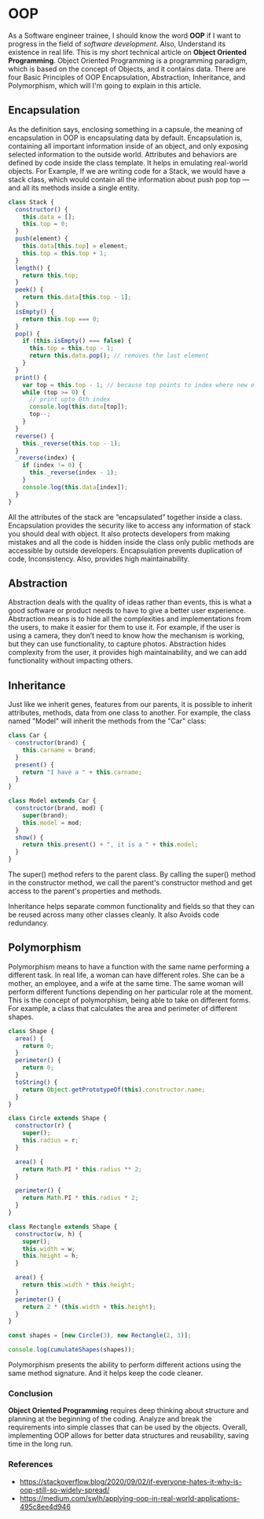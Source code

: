 # OOP

As a Software engineer trainee, I should know the word **OOP** if I want to progress in the field of _software development_. Also, Understand its existence in real life. This is my short technical article on **Object Oriented Programming**.
Object Oriented Programming is a programming paradigm, which is based on the concept of Objects, and it contains data.
There are four Basic Principles of OOP Encapsulation, Abstraction, Inheritance, and Polymorphism, which will I'm going to explain in this article.

## Encapsulation

As the definition says, enclosing something in a capsule, the meaning of encapsulation in OOP is encapsulating data by default.
Encapsulation is, containing all important information inside of an object, and only exposing selected information to the outside world. Attributes and behaviors are defined by code inside the class template. It helps in emulating real-world objects.
For Example, If we are writing code for a Stack, we would have a stack class, which would contain all the information about push pop top — and all its methods inside a single entity.

```javascript
class Stack {
  constructor() {
    this.data = [];
    this.top = 0;
  }
  push(element) {
    this.data[this.top] = element;
    this.top = this.top + 1;
  }
  length() {
    return this.top;
  }
  peek() {
    return this.data[this.top - 1];
  }
  isEmpty() {
    return this.top === 0;
  }
  pop() {
    if (this.isEmpty() === false) {
      this.top = this.top - 1;
      return this.data.pop(); // removes the last element
    }
  }
  print() {
    var top = this.top - 1; // because top points to index where new element to be inserted
    while (top >= 0) {
      // print upto 0th index
      console.log(this.data[top]);
      top--;
    }
  }
  reverse() {
    this._reverse(this.top - 1);
  }
  _reverse(index) {
    if (index != 0) {
      this._reverse(index - 1);
    }
    console.log(this.data[index]);
  }
}
```

All the attributes of the stack are “encapsulated” together inside a class. Encapsulation provides the security like to access any information of stack you should deal with object. It also protects developers from making mistakes and all the code is hidden inside the class only public methods are accessible by outside developers.
Encapsulation prevents duplication of code, Inconsistency. Also, provides high maintainability.

## Abstraction

Abstraction deals with the quality of ideas rather than events, this is what a good software or product needs to have to give a better user experience. Abstraction means is to hide all the complexities and implementations from the users, to make it easier for them to use it.
For example, if the user is using a camera, they don’t need to know how the mechanism is working, but they can use functionality, to capture photos.
Abstraction hides complexity from the user, it provides high maintainability, and we can add functionality without impacting others.

## Inheritance

Just like we inherit genes, features from our parents, it is possible to inherit attributes, methods, data from one class to another.
For example, the class named "Model" will inherit the methods from the "Car" class:

```javascript
class Car {
  constructor(brand) {
    this.carname = brand;
  }
  present() {
    return "I have a " + this.carname;
  }
}

class Model extends Car {
  constructor(brand, mod) {
    super(brand);
    this.model = mod;
  }
  show() {
    return this.present() + ", it is a " + this.model;
  }
}
```

The super() method refers to the parent class. By calling the super() method in the constructor method, we call the parent's constructor method and get access to the parent's properties and methods.

Inheritance helps separate common functionality and fields so that they can be reused across many other classes cleanly. It also Avoids code redundancy.

## Polymorphism

Polymorphism means to have a function with the same name performing a different task. In real life, a woman can have different roles. She can be a mother, an employee, and a wife at the same time. The same woman will perform different functions depending on her particular role at the moment. This is the concept of polymorphism, being able to take on different forms.
For example, a class that calculates the area and perimeter of different shapes.

```javascript
class Shape {
  area() {
    return 0;
  }
  perimeter() {
    return 0;
  }
  toString() {
    return Object.getPrototypeOf(this).constructor.name;
  }
}

class Circle extends Shape {
  constructor(r) {
    super();
    this.radius = r;
  }

  area() {
    return Math.PI * this.radius ** 2;
  }

  perimeter() {
    return Math.PI * this.radius * 2;
  }
}

class Rectangle extends Shape {
  constructor(w, h) {
    super();
    this.width = w;
    this.height = h;
  }

  area() {
    return this.width * this.height;
  }
  perimeter() {
    return 2 * (this.width + this.height);
  }
}

const shapes = [new Circle(3), new Rectangle(2, 3)];

console.log(cumulateShapes(shapes));
```

Polymorphism presents the ability to perform different actions using the same method signature. And it helps keep the code cleaner.

### Conclusion

**Object Oriented Programming** requires deep thinking about structure and planning at the beginning of the coding. Analyze and break the requirements into simple classes that can be used by the objects. Overall, implementing OOP allows for better data structures and reusability, saving time in the long run.

### References

- https://stackoverflow.blog/2020/09/02/if-everyone-hates-it-why-is-oop-still-so-widely-spread/
- https://medium.com/swlh/applying-oop-in-real-world-applications-495c8ee4d946

